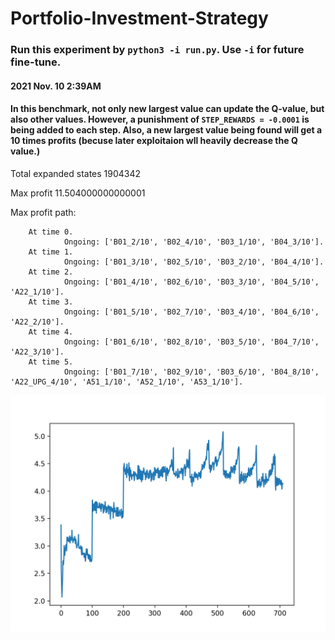 # Portfolio-Investment-Strategy

### Run this experiment by `python3 -i run.py`. Use `-i` for future fine-tune.

#### 2021 Nov. 10 2:39AM
#### In this benchmark, not only new largest value can update the Q-value, but also other values. However, a punishment of `STEP_REWARDS = -0.0001` is being added to each step. Also, a new largest value being found will get a 10 times profits (becuse later exploitaion wll heavily decrease the Q value.)

Total expanded states 1904342

Max profit 11.504000000000001

Max profit path:

        At time 0. 
                Ongoing: ['B01_2/10', 'B02_4/10', 'B03_1/10', 'B04_3/10'].
        At time 1. 
                Ongoing: ['B01_3/10', 'B02_5/10', 'B03_2/10', 'B04_4/10'].
        At time 2. 
                Ongoing: ['B01_4/10', 'B02_6/10', 'B03_3/10', 'B04_5/10', 'A22_1/10'].
        At time 3. 
                Ongoing: ['B01_5/10', 'B02_7/10', 'B03_4/10', 'B04_6/10', 'A22_2/10'].
        At time 4. 
                Ongoing: ['B01_6/10', 'B02_8/10', 'B03_5/10', 'B04_7/10', 'A22_3/10'].
        At time 5. 
                Ongoing: ['B01_7/10', 'B02_9/10', 'B03_6/10', 'B04_8/10', 'A22_UPG_4/10', 'A51_1/10', 'A52_1/10', 'A53_1/10'].

![plot](./Nov.10-2.png)